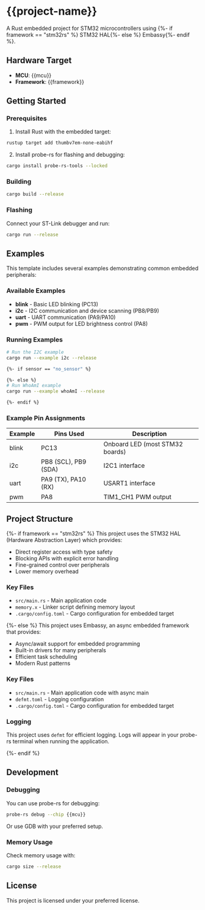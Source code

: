 # {{project-name}}

A Rust embedded project for STM32 microcontrollers using {%- if framework == "stm32rs" %} STM32 HAL{%- else %} Embassy{%- endif %}.

## Hardware Target

- **MCU**: {{mcu}}
- **Framework**: {{framework}}

## Getting Started

### Prerequisites

1. Install Rust with the embedded target:
```bash
rustup target add thumbv7em-none-eabihf
```

2. Install probe-rs for flashing and debugging:
```bash
cargo install probe-rs-tools --locked
```

### Building

```bash
cargo build --release
```

### Flashing

Connect your ST-Link debugger and run:
```bash
cargo run --release
```

## Examples

This template includes several examples demonstrating common embedded peripherals:

### Available Examples

- **blink** - Basic LED blinking (PC13)
- **i2c** - I2C communication and device scanning (PB8/PB9)
- **uart** - UART communication (PA9/PA10)
- **pwm** - PWM output for LED brightness control (PA8)

### Running Examples

```bash
# Run the I2C example
cargo run --example i2c --release

{%- if sensor == "no_sensor" %}

{%- else %}
# Run WhoAmI example
cargo run --example whoAmI --release

{%- endif %}
```

### Example Pin Assignments

| Example | Pins Used | Description |
|---------|-----------|-------------|
| blink   | PC13      | Onboard LED (most STM32 boards) |
| i2c     | PB8 (SCL), PB9 (SDA) | I2C1 interface |
| uart    | PA9 (TX), PA10 (RX) | USART1 interface |
| pwm     | PA8       | TIM1_CH1 PWM output |

## Project Structure

{%- if framework == "stm32rs" %}
This project uses the STM32 HAL (Hardware Abstraction Layer) which provides:
- Direct register access with type safety
- Blocking APIs with explicit error handling
- Fine-grained control over peripherals
- Lower memory overhead

### Key Files

- `src/main.rs` - Main application code
- `memory.x` - Linker script defining memory layout
- `.cargo/config.toml` - Cargo configuration for embedded target

{%- else %}
This project uses Embassy, an async embedded framework that provides:
- Async/await support for embedded programming
- Built-in drivers for many peripherals
- Efficient task scheduling
- Modern Rust patterns

### Key Files

- `src/main.rs` - Main application code with async main
- `defmt.toml` - Logging configuration
- `.cargo/config.toml` - Cargo configuration for embedded target

### Logging

This project uses `defmt` for efficient logging. Logs will appear in your probe-rs terminal when running the application.

{%- endif %}

## Development

### Debugging

You can use probe-rs for debugging:
```bash
probe-rs debug --chip {{mcu}}
```

Or use GDB with your preferred setup.

### Memory Usage

Check memory usage with:
```bash
cargo size --release
```

## License

This project is licensed under your preferred license.
